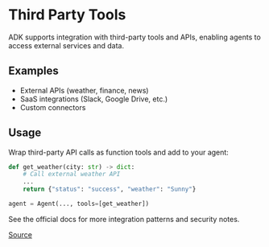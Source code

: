 # Third Party Tools

ADK supports integration with third-party tools and APIs, enabling agents to access external services and data.

## Examples
- External APIs (weather, finance, news)
- SaaS integrations (Slack, Google Drive, etc.)
- Custom connectors

## Usage
Wrap third-party API calls as function tools and add to your agent:
```python
def get_weather(city: str) -> dict:
    # Call external weather API
    ...
    return {"status": "success", "weather": "Sunny"}

agent = Agent(..., tools=[get_weather])
```

See the official docs for more integration patterns and security notes.

[Source](https://google.github.io/adk-docs/tools/third-party-tools/) 